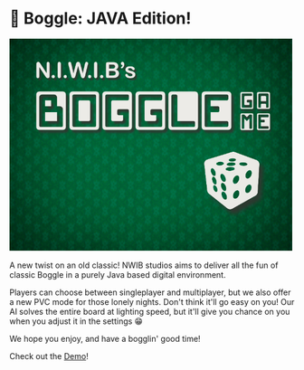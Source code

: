 # 🎲 Boggle: JAVA Edition!

<img src="BoggleBackground.png" alt="Banner" width="500"/>

A new twist on an old classic! NWIB studios aims to deliver all the fun of classic Boggle in a purely Java based digital environment.

Players can choose between singleplayer and multiplayer, but we also offer a new PVC mode for those lonely nights. Don't think it'll go easy on you! Our AI solves the entire board at lighting speed, but it'll give you chance on you when you adjust it in the settings 😁 

We hope you enjoy, and have a bogglin' good time!

Check out the [Demo](https://www.youtube.com/watch?v=VZ8jEPalEM8)!
